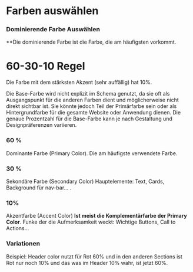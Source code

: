 # Farben auswählen
### Dominierende Farbe Auswählen
**Die dominierende Farbe ist die Farbe, die am häufigsten vorkommt.

# 60-30-10 Regel

Die Farbe mit dem stärksten Akzent (sehr auffällig) hat 10%.

Die Base-Farbe wird nicht explizit im Schema genutzt, da sie oft als Ausgangspunkt für die anderen Farben dient und möglicherweise nicht direkt sichtbar ist. Sie könnte jedoch Teil der Primärfarbe sein oder als Hintergrundfarbe für die gesamte Website oder Anwendung dienen. Die genaue Prozentzahl für die Base-Farbe kann je nach Gestaltung und Designpräferenzen variieren.

### 60 % 
Dominante Farbe (Primary Color).
Die am häufigste verwendete Farbe. 

### 30 %
Sekondäre Farbe (Secondary Color)
Hauptelemente: Text, Cards, Background für nav-bar... .

### 10% 
Akzentfarbe (Accent Color)
**Ist meist die Komplementärfarbe der Primary Color**.
Funke der die Aufmerksamkeit weckt: Wichtige Buttons, Call to Actions...

### Variationen
Beispiel: Header color nutzt für Rot 60% und in den anderen Sections ist Rot nur noch 10% und das was im Header 10% wahr, ist jetzt 60%.